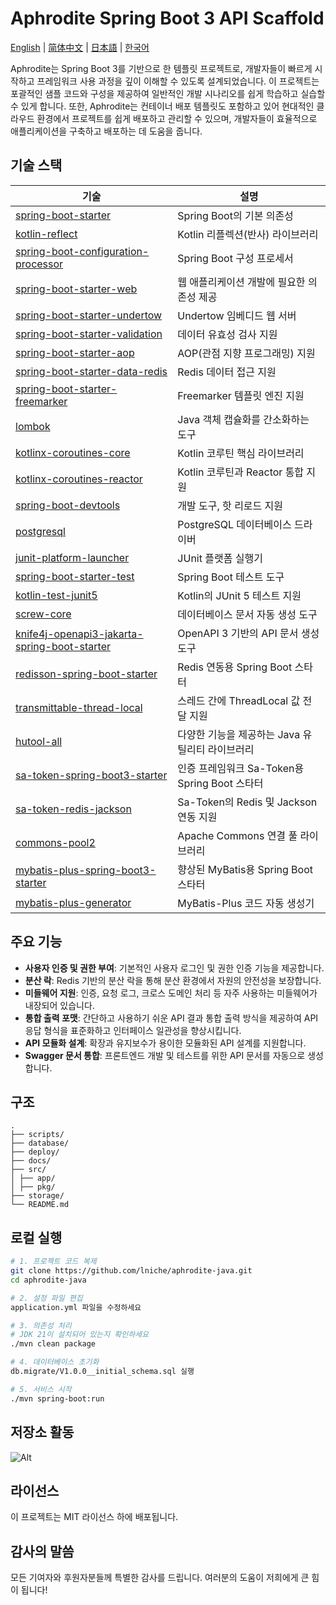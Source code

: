 # Aphrodite Spring Boot 3 API Scaffold

[English](README.md) | [简体中文](README-zh.md) | [日本語](README-ja.md) | [한국어](README-ko.md)

Aphrodite는 Spring Boot 3를 기반으로 한 템플릿 프로젝트로, 개발자들이 빠르게 시작하고 프레임워크 사용 과정을 깊이 이해할 수 있도록 설계되었습니다. 이 프로젝트는 포괄적인 샘플 코드와 구성을
제공하여 일반적인 개발 시나리오를 쉽게 학습하고 실습할 수 있게 합니다. 또한, Aphrodite는 컨테이너 배포 템플릿도 포함하고 있어 현대적인 클라우드 환경에서 프로젝트를 쉽게 배포하고 관리할 수 있으며,
개발자들이 효율적으로 애플리케이션을 구축하고 배포하는 데 도움을 줍니다.

## 기술 스택

| 기술                                                                                                                                               | 설명                                 |
|--------------------------------------------------------------------------------------------------------------------------------------------------|------------------------------------|
| [spring-boot-starter](https://spring.io/projects/spring-boot)                                                                                    | Spring Boot의 기본 의존성                |
| [kotlin-reflect](https://kotlinlang.org/api/latest/jvm/stdlib/kotlin.reflect/)                                                                   | Kotlin 리플렉션(반사) 라이브러리              |
| [spring-boot-configuration-processor](https://docs.spring.io/spring-boot/docs/current/reference/html/boot-features-configuration-processor.html) | Spring Boot 구성 프로세서                |
| [spring-boot-starter-web](https://spring.io/projects/spring-boot)                                                                                | 웹 애플리케이션 개발에 필요한 의존성 제공            |
| [spring-boot-starter-undertow](https://spring.io/projects/spring-boot)                                                                           | Undertow 임베디드 웹 서버                 |
| [spring-boot-starter-validation](https://spring.io/projects/spring-boot)                                                                         | 데이터 유효성 검사 지원                      |
| [spring-boot-starter-aop](https://spring.io/projects/spring-boot)                                                                                | AOP(관점 지향 프로그래밍) 지원                |
| [spring-boot-starter-data-redis](https://spring.io/projects/spring-data-redis)                                                                   | Redis 데이터 접근 지원                    |
| [spring-boot-starter-freemarker](https://spring.io/projects/spring-boot)                                                                         | Freemarker 템플릿 엔진 지원               |
| [lombok](https://projectlombok.org/)                                                                                                             | Java 객체 캡슐화를 간소화하는 도구              |
| [kotlinx-coroutines-core](https://kotlinlang.org/docs/coroutines-overview.html)                                                                  | Kotlin 코루틴 핵심 라이브러리                |
| [kotlinx-coroutines-reactor](https://kotlinlang.org/docs/coroutines-guide.html#reactor)                                                          | Kotlin 코루틴과 Reactor 통합 지원          |
| [spring-boot-devtools](https://docs.spring.io/spring-boot/docs/current/reference/html/using.html#using-boot-devtools)                            | 개발 도구, 핫 리로드 지원                    |
| [postgresql](https://jdbc.postgresql.org/)                                                                                                       | PostgreSQL 데이터베이스 드라이버             |
| [junit-platform-launcher](https://junit.org/junit5/docs/current/user-guide/#overview-platform-launcher)                                          | JUnit 플랫폼 실행기                      |
| [spring-boot-starter-test](https://spring.io/projects/spring-boot)                                                                               | Spring Boot 테스트 도구                 |
| [kotlin-test-junit5](https://kotlinlang.org/docs/junit-5.html)                                                                                   | Kotlin의 JUnit 5 테스트 지원             |
| [screw-core](https://github.com/ban-jie/screw)                                                                                                   | 데이터베이스 문서 자동 생성 도구                 |
| [knife4j-openapi3-jakarta-spring-boot-starter](https://knife4j.github.io/knife4j/)                                                               | OpenAPI 3 기반의 API 문서 생성 도구         |
| [redisson-spring-boot-starter](https://github.com/redisson/redisson)                                                                             | Redis 연동용 Spring Boot 스타터          |
| [transmittable-thread-local](https://github.com/alibaba/transmittable-thread-local)                                                              | 스레드 간에 ThreadLocal 값 전달 지원         |
| [hutool-all](https://github.com/dromara/hutool)                                                                                                  | 다양한 기능을 제공하는 Java 유틸리티 라이브러리       |
| [sa-token-spring-boot3-starter](https://github.com/dromara/sa-token)                                                                             | 인증 프레임워크 Sa-Token용 Spring Boot 스타터 |
| [sa-token-redis-jackson](https://github.com/dromara/sa-token)                                                                                    | Sa-Token의 Redis 및 Jackson 연동 지원    |
| [commons-pool2](https://commons.apache.org/proper/commons-pool/)                                                                                 | Apache Commons 연결 풀 라이브러리          |
| [mybatis-plus-spring-boot3-starter](https://mp.baomidou.com/)                                                                                    | 향상된 MyBatis용 Spring Boot 스타터       |
| [mybatis-plus-generator](https://mp.baomidou.com/guide/generator.html)                                                                           | MyBatis-Plus 코드 자동 생성기             |

## 주요 기능

- **사용자 인증 및 권한 부여**: 기본적인 사용자 로그인 및 권한 인증 기능을 제공합니다.
- **분산 락**: Redis 기반의 분산 락을 통해 분산 환경에서 자원의 안전성을 보장합니다.
- **미들웨어 지원**: 인증, 요청 로그, 크로스 도메인 처리 등 자주 사용하는 미들웨어가 내장되어 있습니다.
- **통합 출력 포맷**: 간단하고 사용하기 쉬운 API 결과 통합 출력 방식을 제공하여 API 응답 형식을 표준화하고 인터페이스 일관성을 향상시킵니다.
- **API 모듈화 설계**: 확장과 유지보수가 용이한 모듈화된 API 설계를 지원합니다.
- **Swagger 문서 통합**: 프론트엔드 개발 및 테스트를 위한 API 문서를 자동으로 생성합니다.

## 구조

```
.
├── scripts/
├── database/
├── deploy/
├── docs/
├── src/
│ ├── app/
│ ├── pkg/
├── storage/
└── README.md

```

## 로컬 실행

```bash
# 1. 프로젝트 코드 복제
git clone https://github.com/lniche/aphrodite-java.git
cd aphrodite-java

# 2. 설정 파일 편집
application.yml 파일을 수정하세요

# 3. 의존성 처리
# JDK 21이 설치되어 있는지 확인하세요
./mvn clean package

# 4. 데이터베이스 초기화
db.migrate/V1.0.0__initial_schema.sql 실행

# 5. 서비스 시작
./mvn spring-boot:run
```

## 저장소 활동

![Alt](https://repobeats.axiom.co/api/embed/77051c15d804671897e92ca568506d5a088f0dca.svg "Repobeats analytics image")

## 라이선스

이 프로젝트는 MIT 라이선스 하에 배포됩니다.

## 감사의 말씀

모든 기여자와 후원자분들께 특별한 감사를 드립니다. 여러분의 도움이 저희에게 큰 힘이 됩니다!

